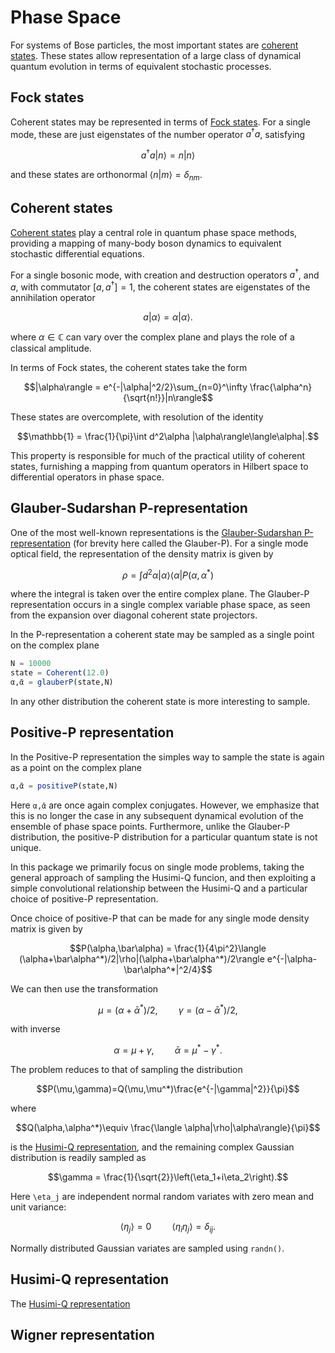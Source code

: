 # Phase Space
For systems of Bose particles, the most important states are [coherent states](https://en.wikipedia.org/wiki/Coherent_states). These states allow representation of a large class of dynamical quantum evolution in terms of equivalent stochastic processes.

## Fock states
Coherent states may be represented in terms of [Fock states](https://en.wikipedia.org/wiki/Fock_state). For a single mode, these are just eigenstates of the number operator $a^\dagger a$, satisfying
```math
a^\dagger a|n\rangle = n|n\rangle
```
and these states are orthonormal $\langle n|m\rangle = \delta_{nm}$.

## Coherent states
[Coherent states](https://en.wikipedia.org/wiki/Coherent_states) play a central role in quantum phase space methods, providing a mapping of many-body boson dynamics to equivalent stochastic differential equations.

For a single bosonic mode, with creation and destruction operators $a^\dagger$, and $a$, with commutator $[a,a^\dagger]=1$, the coherent states are eigenstates of the annihilation operator
```math
a|\alpha\rangle =\alpha|\alpha\rangle.
```
where $\alpha\in \mathbb{C}$ can vary over the complex plane and plays the role of a classical amplitude.

In terms of Fock states, the coherent states take the form
```math
|\alpha\rangle = e^{-|\alpha|^2/2}\sum_{n=0}^\infty \frac{\alpha^n}{\sqrt{n!}}|n\rangle
```
These states are overcomplete, with resolution of the identity
```math
\mathbb{1} = \frac{1}{\pi}\int d^2\alpha |\alpha\rangle\langle\alpha|.
```
This property is responsible for much of the practical utility of coherent states, furnishing a mapping from quantum operators in Hilbert space to differential operators in phase space.

## Glauber-Sudarshan P-representation
One of the most well-known representations is the [Glauber-Sudarshan P-representation](https://en.wikipedia.org/wiki/Glauber–Sudarshan_P_representation) (for brevity here called the Glauber-P). For a single mode optical field, the representation of the density matrix is given by

```math
\rho = \int d^2\alpha |\alpha\rangle\langle\alpha|P(\alpha,\alpha^*)
```
where the integral is taken over the entire complex plane. The Glauber-P representation occurs in a single complex variable phase space, as seen from the expansion over diagonal coherent state projectors.

In the P-representation a coherent state may be sampled as a single point on the complex plane

```julia
N = 10000
state = Coherent(12.0)
α,ᾱ = glauberP(state,N)
```

In any other distribution the coherent state is more interesting to sample.

## Positive-P representation
In the Positive-P representation the simples way to sample the state is again as a point on the complex plane

```julia
α,ᾱ = positiveP(state,N)
```

Here ``α,ᾱ`` are once again complex conjugates.
However, we emphasize that this is no longer the case in any subsequent dynamical evolution of the ensemble of phase space points. Furthermore, unlike the Glauber-P distribution, the positive-P distribution for a particular quantum state is not unique.

In this package we primarily focus on single mode problems, taking the general approach of sampling the Husimi-Q funcion, and then exploiting a simple convolutional relationship between the Husimi-Q and a particular choice of positive-P representation.

Once choice of positive-P that can be made for any single mode density matrix is given by
```math
P(\alpha,\bar\alpha) = \frac{1}{4\pi^2}\langle (\alpha+\bar\alpha^*)/2|\rho|(\alpha+\bar\alpha^*)/2\rangle e^{-|\alpha-\bar\alpha^*|^2/4}
```
We can then use the transformation
```math
\mu = (\alpha+\bar\alpha^*)/2,\quad\quad\gamma = (\alpha-\bar\alpha^*)/2,
```
with inverse
```math
\alpha = \mu + \gamma,\quad\quad \bar\alpha = \mu^* - \gamma^*.
```
The problem reduces to that of sampling the  distribution
```math
P(\mu,\gamma)=Q(\mu,\mu^*)\frac{e^{-|\gamma|^2}}{\pi}
```
where
```math
Q(\alpha,\alpha^*)\equiv \frac{\langle \alpha|\rho|\alpha\rangle}{\pi}
```
is the [Husimi-Q representation](https://en.wikipedia.org/wiki/Husimi_Q_representation), and the remaining complex Gaussian distribution is readily sampled as
```math
\gamma = \frac{1}{\sqrt{2}}\left(\eta_1+i\eta_2\right).
```
Here ``\eta_j`` are independent normal random variates with zero mean and unit variance:

```math
\langle \eta_j \rangle = 0\quad\quad \langle \eta_i\eta_j\rangle =\delta_{ij}.
```
Normally distributed Gaussian variates are sampled using `randn()`.
## Husimi-Q representation
The [Husimi-Q representation](https://en.wikipedia.org/wiki/Husimi_Q_representation)
## Wigner representation

